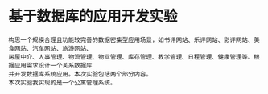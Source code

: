 # 基于数据库的应用开发实验
    构思一个规模合理且功能较完善的数据密集型应用场景，如书评网站、乐评网站、影评网站、美食网站、汽车网站、旅游网站、
    房屋中介、人事管理、物流管理、物业管理、库存管理、教学管理、日程管理、健康管理等。根据应用需求设计一个关系数据库
    并开发数据库系统应用。本次实验包括两个部分内容。
    本次实验我实现的是一个公寓管理系统。

